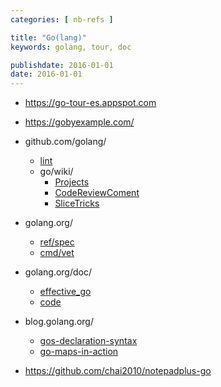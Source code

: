 ```yaml
---
categories: [ nb-refs ]

title: "Go(lang)"
keywords: golang, tour, doc

publishdate: 2016-01-01
date: 2016-01-01
---
```


- https://go-tour-es.appspot.com
- https://gobyexample.com/
- github.com/golang/
  - [lint](https://github.com/golang/lint)
  - go/wiki/
     - [Projects](https://github.com/golang/go/wiki/Projects)
     - [CodeReviewComent](https://github.com/golang/go/wiki/CodeReviewComments)
     - [SliceTricks](https://github.com/golang/go/wiki/SliceTricks)
- golang.org/	
  - [ref/spec](https://golang.org/ref/spec)
  - [cmd/vet](https://golang.org/cmd/vet/)
- golang.org/doc/
  - [effective_go](https://golang.org/doc/effective_go.html)
  - [code](https://golang.org/doc/code.html)
- blog.golang.org/
  - [gos-declaration-syntax](http://blog.golang.org/gos-declaration-syntax)
  - [go-maps-in-action](http://blog.golang.org/go-maps-in-action)

- https://github.com/chai2010/notepadplus-go

